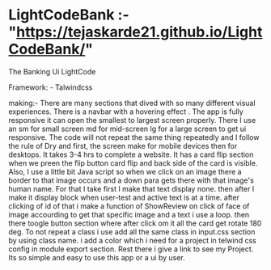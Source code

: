 # LightCodeBank  :- "https://tejaskarde21.github.io/LightCodeBank/"


The Banking Ui LightCode

Framework: - Talwindcss

making:- 
             There are many sections that dived with so many different visual experiences. There
             is a navbar with a hovering effect .
             The app is fully responsive it can open the smallest to largest screen properly.
             There I use an sm for small screen md for mid-screen lg for a large screen to get 
             ui responsive.
             The code will not repeat the same thing repeatedly and I follow the rule of Dry 
             and first, the screen make for mobile devices then for desktops.
             It takes 3-4 hrs to complete a website. It has a card flip section when we preen 
             the flip button card flip and back side of the card is visible.
             Also,  I use a little bit Java script so when we click on an image there a border 
             to that image occurs and a down para gets there with that image's human name.
             For that I take first I make that text display none. 
             then after I make it display block when user-test and active text is at a time.
             after clicking of id of that i make a function of ShowReview on click of face of 
             image accourding to get that specific image and a text i use a loop.
             then there toogle button section where after click om it all the card get rotate 
             180 deg.
             To not repeat a class i use add all the same class in input.css section by using 
             class name.
             i add a color which i need for a project in telwind css config in module export 
             section.
	     Rest there i give a link to see my Project.
             Its so simple and easy to use this app or a ui by user.
